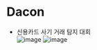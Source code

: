 # Dacon
- 신용카드 사기 거래 탐지 대회  
![image](https://user-images.githubusercontent.com/105963819/180909907-de63fb10-20ca-4db6-98c8-0d7cfc3e5c66.png)
![image](https://user-images.githubusercontent.com/105963819/181165978-5c2b01f5-fa8b-4ea9-a4d7-0b23871146bf.png)
